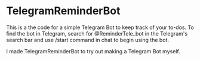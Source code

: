 # TelegramReminderBot
This is a the code for a simple Telegram Bot to keep track of your to-dos. To find the bot in Telegram, search for @ReminderTele_bot in the Telegram's search bar and use /start command in chat to begin using the bot.

I made TelegramReminderBot to try out making a Telegram Bot myself.
